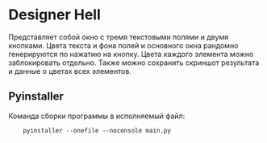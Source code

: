 # Designer Hell

Представляет собой окно с тремя текстовыми полями и двумя кнопками. Цвета текста и фона полей и основного окна рандомно генерируются по нажатию на кнопку. 
Цвета каждого элемента можно заблокировать отдельно. Также можно сохранить скриншот результата и данные о цветах всех элементов.

## Pyinstaller

Команда сборки программы в исполняемый файл:

        pyinstaller --onefile --noconsole main.py